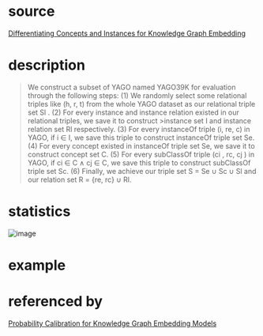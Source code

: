 # source
[Differentiating Concepts and Instances for Knowledge Graph Embedding](https://www.aclweb.org/anthology/D18-1222.pdf)
# description
>We construct a subset of YAGO named
>YAGO39K for evaluation through the following
>steps:
>(1) We randomly select some relational triples
>like (h, r, t) from the whole YAGO dataset as our
>relational triple set Sl
>.
>(2) For every instance and instance relation existed in our relational triples, we save it to construct >instance set I and instance relation set Rl
>respectively.
>(3) For every instanceOf triple (i, re, c) in
>YAGO, if i ∈ I, we save this triple to construct
>instanceOf triple set Se.
>(4) For every concept existed in instanceOf
>triple set Se, we save it to construct concept set C.
>(5) For every subClassOf triple (ci
>, rc, cj ) in
>YAGO, if ci ∈ C ∧ cj ∈ C, we save this triple to
>construct subClassOf triple set Sc.
>(6) Finally, we achieve our triple set S = Se ∪
>Sc ∪ Sl and our relation set R = {re, rc} ∪ Rl.
# statistics
![image](https://user-images.githubusercontent.com/51369075/96973528-95cdfc80-154a-11eb-97e1-64115d18706f.png)
# example

# referenced by
[Probability Calibration for Knowledge Graph Embedding Models](https://openreview.net/pdf?id=S1g8K1BFwS)
